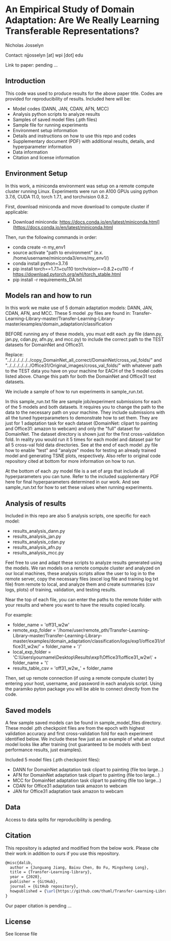 # An Empirical Study of Domain Adaptation: Are We Really Learning Transferable Representations?

Nicholas Josselyn

Contact: njjosselyn [at] wpi [dot] edu

Link to paper: pending ... 

## Introduction

This code was used to produce results for the above paper title. Codes are provided for reproducibility of results. Included here will be:
- Model codes (DANN, JAN, CDAN, AFN, MCC)
- Analysis python scripts to analyze results
- Samples of saved model files (.pth files)
- Sample file for running experiments
- Environment setup information
- Details and instructions on how to use this repo and codes 
- Supplementary document (PDF) with additional results, details, and hyperparameter information
- Data information
- Citation and license information

## Environment Setup

In this work, a miniconda environment was setup on a remote compute cluster running Linux. Experiments were run on A100 GPUs using python 3.7.6, CUDA 11.0, torch 1.7.1, and torchvision 0.8.2.

First, download miniconda and move download to compute cluster if applicable: 
- Download miniconda: https://docs.conda.io/en/latest/miniconda.html](https://docs.conda.io/en/latest/miniconda.html 

Then, run the following commands in order:
- conda create -n my_env1
- source activate "path to environment" (e.x. /home/username/miniconda3/envs/my_env1/)
- conda install python=3.7.6
- pip install torch==1.7.1+cu110 torchvision==0.8.2+cu110 -f https://download.pytorch.org/whl/torch_stable.html
- pip install -r requirements_DA.txt


## Models ran and how to run

In this work we make use of 5 domain adaptation models: DANN, JAN, CDAN, AFN, and MCC. These 5 model .py files are found in: Transfer-Learning-Library-master/Transfer-Learning-Library-master/examples/domain_adaptation/classification

BEFORE running any of these models, you must edit each .py file (dann.py, jan.py, cdan.py, afn.py, and mcc.py) to include the correct path to the TEST datasets for DomainNet and Office31.  

Replace: "../../../../../../copy_DomainNet_all_correct/DomainNet/cross_val_folds/"  and "../../../../../../Office31/Original_images/cross_val_folds/" with whatever path to the TEST data you have on your machine for EACH of the 5 model codes listed above. Change this path for both the DomainNet and Office31 test datasets. 

We include a sample of how to run experiments in sample_run.txt. 

In this sample_run.txt file are sample job/experiment submissions for each of the 5 models and both datasets. It requires you to change the path to the data to the necessary path on your machine. They include submissions with all the tuned hyperparameters to demonstrate how to set them. They are just for 1 adaptation task for each dataset (DomainNet: clipart to painting and Office31: amazon to webcam) and only the "full" dataset for DomainNet. The dataset directory is shown just for the first cross-validation fold. In reality you would run it 5 times for each model and dataset pair for all 5 cross-val fold data directories.
See at the end of each model .py file how to enable "test" and "analyze" modes for testing an already trained model and generating TSNE plots, respectively. 
Also refer to original code repository cited at bottom for more information on how to run. 

At the bottom of each .py model file is a set of args that include all hyperparameters you can tune. Refer to the included supplementary PDF here for final hyperparameters determined in our work. And see sample_run.txt for how to set these values when running experiments. 


## Analysis of results

Included in this repo are also 5 analysis scripts, one specific for each model:
- results_analysis_dann.py
- results_analysis_jan.py
- results_analysis_cdan.py
- results_analysis_afn.py
- results_analysis_mcc.py

Feel free to use and adapt these scripts to analyze results generated using the models. We ran models on a remote compute cluster and analyzed on our local machines, these analysis scripts allow the user to log in to the remote server, copy the necessary files (excel log file and training log txt file) from remote to local, and analyze them and create summaries (csv logs, plots) of training, validation, and testing results.

Near the top of each file, you can enter the paths to the remote folder with your results and where you want to have the results copied locally. 

For example:
- folder_name = 'off31_w2w'
- remote_exp_folder = '/home/user/remote_pth/Transfer-Learning-Library-master/Transfer-Learning-Library-master/examples/domain_adaptation/classification/logs/exp1/office31/office31_w2w/' + folder_name + '/'
- local_exp_folder = 'C:\\Users\\yourname\\Desktop\\Results\\exp1\\Office31\\office31_w2w\\' + folder_name + '\\'
- results_table_csv = 'off31_w2w_' + folder_name

Then, set up remote connection (if using a remote compute cluster) by entering your host, username, and password in each analysis script. Using the paramiko pyton package you will be able to connect directly from the code.


## Saved models

A few sample saved models can be found in sample_model_files directory. These model .pth checkpoint files are from the epoch with highest validation accuracy and first cross-validation fold for each experiment identified below. We include these few just as an example of what an output model looks like after training (not guaranteed to be models with best performance results, just examples). 

Included 5 model files (.pth checkpoint files):
- DANN for DomainNet adaptation task clipart to painting (file too large...)
- AFN for DomainNet adaptation task clipart to painting (file too large...)
- MCC for DomainNet adaptation task clipart to painting (file too large...)
- CDAN for Office31 adaptation task amazon to webcam
- JAN for Office31 adaptation task amazon to webcam

## Data

Access to data splits for reproducibility is pending.

## Citation

This repository is adapted and modified from the below work. Please cite their work in addition to ours if you use this repository.

```latex
@misc{dalib,
  author = {Junguang Jiang, Baixu Chen, Bo Fu, Mingsheng Long},
  title = {Transfer-Learning-library},
  year = {2020},
  publisher = {GitHub},
  journal = {GitHub repository},
  howpublished = {\url{https://github.com/thuml/Transfer-Learning-Library}},
}
```

Our paper citation is pending ... 


## License

See license file

